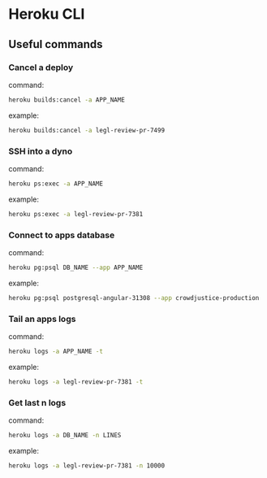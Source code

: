 # Heroku CLI

## Useful commands

### Cancel a deploy
command:
```bash
heroku builds:cancel -a APP_NAME
```
example:
```bash
heroku builds:cancel -a legl-review-pr-7499
```

### SSH into a dyno
command:
```bash
heroku ps:exec -a APP_NAME
```
example:
```bash
heroku ps:exec -a legl-review-pr-7381
```

### Connect to apps database
command:
```bash
heroku pg:psql DB_NAME --app APP_NAME
```
example:
```bash
heroku pg:psql postgresql-angular-31308 --app crowdjustice-production
```

### Tail an apps logs
command:
```bash
heroku logs -a APP_NAME -t
```
example:
```bash
heroku logs -a legl-review-pr-7381 -t
```

### Get last n logs
command:
```bash
heroku logs -a DB_NAME -n LINES
```
example:
```bash
heroku logs -a legl-review-pr-7381 -n 10000
```
